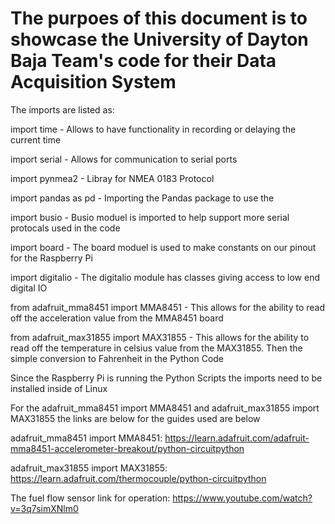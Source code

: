 The purpoes of this document is to showcase the University of Dayton Baja Team's code for their Data Acquisition System
==========

The imports are listed as:

import time  - Allows to have functionality in recording or delaying the current time

import serial  - Allows for communication to serial ports 

import pynmea2  - Libray for NMEA 0183 Protocol 

import pandas as pd  - Importing the Pandas package to use the 

import busio  - Busio moduel is imported to help support more serial protocals used in the code 

import board  - The board moduel is used to make constants on our pinout for the Raspberry Pi

import digitalio  - The digitalio module has classes giving access to low end digital IO

from adafruit_mma8451 import MMA8451  - This allows for the ability to read off the acceleration value from the MMA8451 board

from adafruit_max31855 import MAX31855  - This allows for the ability to read off the temperature in celsius value from the MAX31855. Then the simple conversion to Fahrenheit in the Python Code





Since the Raspberry Pi is running the Python Scripts the imports need to be installed inside of Linux

For the adafruit_mma8451 import MMA8451 and adafruit_max31855 import MAX31855 the links are below for the guides used are below

adafruit_mma8451 import MMA8451: https://learn.adafruit.com/adafruit-mma8451-accelerometer-breakout/python-circuitpython

adafruit_max31855 import MAX31855: https://learn.adafruit.com/thermocouple/python-circuitpython

The fuel flow sensor link for operation: https://www.youtube.com/watch?v=3q7simXNlm0




